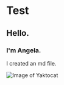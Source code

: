 # Test 
## Hello.
### I'm Angela.

I created an md file.

![Image of Yaktocat](https://octodex.github.com/images/yaktocat.png)
